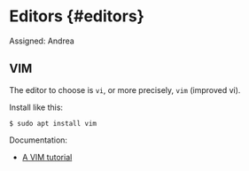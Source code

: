 # Editors {#editors}

Assigned: Andrea

## VIM

The editor to choose is `vi`, or more precisely, `vim` (improved vi).

Install like this:

    $ sudo apt install vim

Documentation:

* [A VIM tutorial](http://www.openvim.com/)
